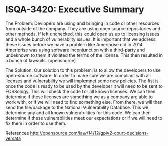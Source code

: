 # ISQA-3420: Executive Summary

The Problem:
Devlopers are using and bringing in code or other resources from outside of the company.  They are using open source repositories and other methods.  If left unchecked, this could open us up to licensing issues and a whole bunch of vulnerablity issues.  It is important that we address these issues before we have a problem like Ameriprise did in 2014.  Ameriprise was using software inconjunction with a third-party and unbeknown to them it violated the terms of the license.  This then resulted in a bunch of lawsuits. (opensource)


The Solution:
Our solution to this problem, is to allow the developers to use open-source software.  In order to make sure we are compliant with all licenses and vulnerability we will implemnet some new policies.  The fist is once the code is ready to be used by the developer it will need to be sent to FOSSology.  This will check the code for all known licenses.  We can then determine if these licenses are something we as a company are able to work with, or if we will need to find something else.  From there, we will then send the file/package to the National Vulnerability Database.  This we determine any and all known vulnerabilities for this code.  We can then determine if these vulnerabilities meet our expectations or if we will need to fix them in order to use them.  

References
http://opensource.com/law/14/12/gplv2-court-decisions-versata
